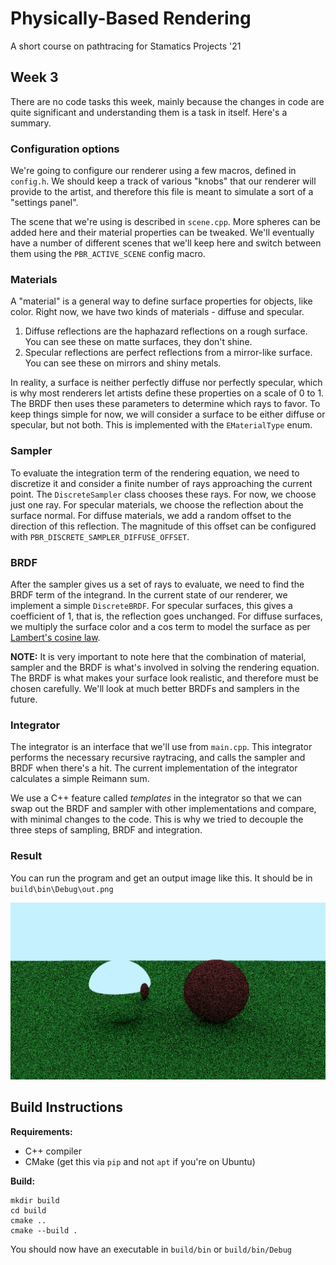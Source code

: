 # Physically-Based Rendering

A short course on pathtracing for Stamatics Projects '21

## Week 3

There are no code tasks this week, mainly because the changes in code are quite significant and understanding them is a task in itself. Here's a summary.

### Configuration options

We're going to configure our renderer using a few macros, defined in `config.h`. We should keep a track of various "knobs" that our renderer will provide to the artist, and therefore this file is meant to simulate a sort of a "settings panel".

The scene that we're using is described in `scene.cpp`. More spheres can be added here and their material properties can be tweaked. We'll eventually have a number of different scenes that we'll keep here and switch between them using the `PBR_ACTIVE_SCENE` config macro.

### Materials

A "material" is a general way to define surface properties for objects, like color. Right now, we have two kinds of materials - diffuse and specular.

1. Diffuse reflections are the haphazard reflections on a rough surface. You can see these on matte surfaces, they don't shine.
1. Specular reflections are perfect reflections from a mirror-like surface. You can see these on mirrors and shiny metals.

In reality, a surface is neither perfectly diffuse nor perfectly specular, which is why most renderers let artists define these properties on a scale of 0 to 1. The BRDF then uses these parameters to determine which rays to favor. To keep things simple for now, we will consider a surface to be either diffuse or specular, but not both. This is implemented with the `EMaterialType` enum.

### Sampler

To evaluate the integration term of the rendering equation, we need to discretize it and consider a finite number of rays approaching the current point. The `DiscreteSampler` class chooses these rays. For now, we choose just one ray. For specular materials, we choose the reflection about the surface normal. For diffuse materials, we add a random offset to the direction of this reflection. The magnitude of this offset can be configured with `PBR_DISCRETE_SAMPLER_DIFFUSE_OFFSET`.

### BRDF

After the sampler gives us a set of rays to evaluate, we need to find the BRDF term of the integrand. In the current state of our renderer, we implement a simple `DiscreteBRDF`. For specular surfaces, this gives a coefficient of 1, that is, the reflection goes unchanged. For diffuse surfaces, we multiply the surface color and a cos term to model the surface as per [Lambert's cosine law](https://en.wikipedia.org/wiki/Lambert%27s_cosine_law).

**NOTE:** It is very important to note here that the combination of material, sampler and the BRDF is what's involved in solving the rendering equation. The BRDF is what makes your surface look realistic, and therefore must be chosen carefully. We'll look at much better BRDFs and samplers in the future.

### Integrator

The integrator is an interface that we'll use from `main.cpp`. This integrator performs the necessary recursive raytracing, and calls the sampler and BRDF when there's a hit. The current implementation of the integrator calculates a simple Reimann sum.

We use a C++ feature called _templates_ in the integrator so that we can swap out the BRDF and sampler with other implementations and compare, with minimal changes to the code. This is why we tried to decouple the three steps of sampling, BRDF and integration.

### Result

You can run the program and get an output image like this. It should be in `build\bin\Debug\out.png`

![out.png](screenshots/out.png)

## Build Instructions

**Requirements:**
- C++ compiler
- CMake (get this via `pip` and not `apt` if you're on Ubuntu)

**Build:**

```
mkdir build
cd build
cmake ..
cmake --build .
```

You should now have an executable in `build/bin` or `build/bin/Debug`
